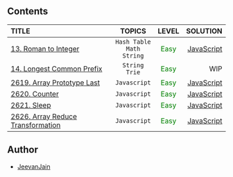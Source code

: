 ## Contents

| TITLE                                                                                          |                 TOPICS                 |                 LEVEL                 |                                                                                                          SOLUTION |
| :--------------------------------------------------------------------------------------------- | :------------------------------------: | :-----------------------------------: | ----------------------------------------------------------------------------------------------------------------: |
| [13. Roman to Integer](https://leetcode.com/problems/roman-to-integer)                         | `Hash Table` <br> `Math` <br> `String` | <span style="color:green">Easy</span> |                [JavaScript](https://github.com/JeevanJain/leetcode/blob/main/String/0013-RomanToInteger/index.js) |
| [14. Longest Common Prefix](https://leetcode.com/problems/longest-common-prefix)               |          `String` <br> `Trie`          | <span style="color:green">Easy</span> |                                                                                                               WIP |
| [2619. Array Prototype Last](https://leetcode.com/problems/array-prototype-last)               |              `Javascript`              | <span style="color:green">Easy</span> |        [JavaScript](https://github.com/JeevanJain/leetcode/blob/main/Javascript/2619-ArrayPrototypeLast/index.js) |
| [2620. Counter](https://leetcode.com/problems/counter)                                         |              `Javascript`              | <span style="color:green">Easy</span> |                   [JavaScript](https://github.com/JeevanJain/leetcode/blob/main/Javascript/2620-Counter/index.js) |
| [2621. Sleep](https://leetcode.com/problems/sleep)                                             |              `Javascript`              | <span style="color:green">Easy</span> |                     [JavaScript](https://github.com/JeevanJain/leetcode/blob/main/Javascript/2621-Sleep/index.js) |
| [2626. Array Reduce Transformation](https://leetcode.com/problems/array-reduce-transformation) |              `Javascript`              | <span style="color:green">Easy</span> | [JavaScript](https://github.com/JeevanJain/leetcode/blob/main/Javascript/2626-ArrayReduceTransformation/index.js) |


## Author

- [JeevanJain](https://www.github.com/JeevanJain)
